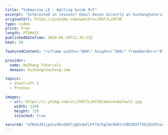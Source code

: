```yaml
---
title: "Submarine LE - Walling Guide PvT"
excerpt: "Interested in lessons? Email Devon directly at hushangtutorials@outlook.com ------------------------------------------------------------------------------------------------------- Want to support HuShang Tutorials directly? Patreon is a website where you can contribute a monthly donation that will help"
originalUrl: https://youtube.com/watch?v=J56lfLzHf30
type: video
price: Free
length: PT2M41S
publishedDateTime: 2020-05-29T21:35:23Z
heat: 50

featuredContent: "<iframe width=\"800\" height=\"500\" frameborder=\"0\" src=\"https://www.youtube.com/embed/J56lfLzHf30\" allow=\"accelerometer; autoplay; encrypted-media; gyroscope; picture-in-picture\" allowfullscreen></iframe>"

provider:
  name: HuShang Tutorials
  domain: hushangcoaching.com

topics:
  - StarCraft 2
  - Protoss

images:
  - url: https://i.ytimg.com/vi/J56lfLzHf30/maxresdefault.jpg
    width: 1280
    height: 720
    isCached: true

secured: "afDehJR1jpUsz9KsGBdlzgEndwFLPtTd/kglAckK6lvVQD3OX77X6jB3IFnsASIzldHhdicPRrxCVevCFnq2fsAr+NGQK1dT3v1VQ5Az9zCfwYzLOBJsOovZ7sXgpol4S4sBJOkxSTv8b0oogyv4HFUkhmYorjql496AVGu0vxVNQ7i9S6h0L1yQNPnpsqv9JY1GPUvwe0R4sVGCCNDcGRmIT0b3dmv/4t5pQ9pGpRySDwvNikgVsg5RyalIJn+kWsk7fUJkYP3306gUdwmt57iDifF4okcpGlLMtwo43ym/y3l8AA6/Nyy13dTLJXcObFRXQry8ZPypajQOVRlzSCBDXGVx+60JD/E8QtoLOIUidQnNBOoDYuZm29qsy1Hxy3xqJ1ZszMAMJFGTVpNXUdVBfap4w+KlSxnrG7TnBQI=;pfThPm4+BNTLAr3rfihPxg=="
---
```


